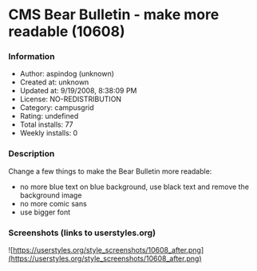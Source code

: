 # CMS Bear Bulletin - make more readable (10608)

### Information
- Author: aspindog (unknown)
- Created at: unknown
- Updated at: 9/19/2008, 8:38:09 PM
- License: NO-REDISTRIBUTION
- Category: campusgrid
- Rating: undefined
- Total installs: 77
- Weekly installs: 0


### Description
Change a few things to make the Bear Bulletin more readable:
- no more blue text on blue background, use black text and remove the background image
- no more comic sans
- use bigger font


### Screenshots (links to userstyles.org)
![https://userstyles.org/style_screenshots/10608_after.png](https://userstyles.org/style_screenshots/10608_after.png)


